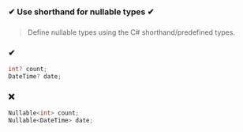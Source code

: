 ### ✔ Use shorthand for nullable types ✔
###

> Define nullable types using the C# shorthand/predefined types.

### ✔
``` csharp
int? count;
DateTime? date;
```

### ❌
``` csharp
Nullable<int> count;
Nullable<DateTime> date;
```
